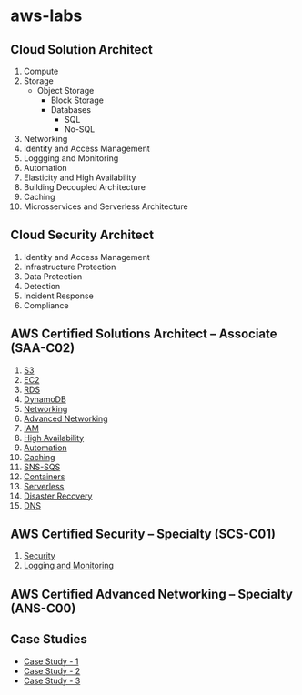 # aws-labs

## Cloud Solution Architect
 1. Compute
 2. Storage
    * Object Storage
      * Block Storage
      * Databases
        * SQL
        * No-SQL
3. Networking
4. Identity and Access Management
5. Loggging and Monitoring
6. Automation
7. Elasticity and High Availability
8. Building Decoupled Architecture
9. Caching 
10. Microsservices and Serverless Architecture


## Cloud Security Architect
1. Identity and Access Management
2. Infrastructure Protection
3. Data Protection 
4. Detection
5. Incident Response
6. Compliance
   
## AWS Certified Solutions Architect – Associate (SAA-C02)
1. [S3](./s3/README.md)
2. [EC2](./ec2/README.md)
3. [RDS](./rds/README.md)
4. [DynamoDB](./dynamodb/README.md)
5. [Networking](./networking/README.md)
6. [Advanced Networking](./advanced-networking/README.md)
7. [IAM](./iam/README.md)
8. [High Availability](./scaling/README.md)
9. [Automation](./automation/README.md)
10. [Caching](./caching/README.md)
11. [SNS-SQS](./sns-sqs/README.md)
12. [Containers](./ecs/README.md)
13. [Serverless](./serverless/README.md)
14. [Disaster Recovery](./dr/README.md)
15. [DNS](./dns/README.md)


## AWS Certified Security – Specialty (SCS-C01)
1. [Security](./security/README.md)
2. [Logging and Monitoring](./security/README.md)

  
## AWS Certified Advanced Networking – Specialty (ANS-C00)


## Case Studies
* [Case Study - 1](./case1/README.md)
* [Case Study - 2](./case2/README.md)
* [Case Study - 3](./case3/README.md)